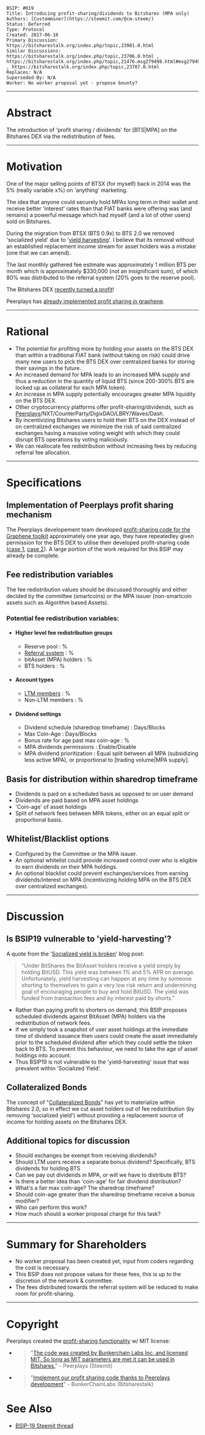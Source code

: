 
    BSIP: #019
    Title: Introducing profit-sharing/dividends to Bitshares (MPA only)
    Authors: [Customminer](https://steemit.com/@cm-steem/)
    Status: Deferred
    Type: Protocol
    Created: 2017-06-18
    Primary Discussion: https://bitsharestalk.org/index.php/topic,23981.0.html
    Similar Discussions: https://bitsharestalk.org/index.php/topic,23706.0.html , https://bitsharestalk.org/index.php/topic,21476.msg279498.html#msg279498 , https://bitsharestalk.org/index.php/topic,23707.0.html
    Replaces: N/A
    Superseded-By: N/A
    Worker: No worker proposal yet - propose bounty?

---

# Abstract

The introduction of 'profit sharing / dividends' for [BTS|MPA] on the Bitshares DEX via the redistribution of fees.

---

# Motivation

One of the major selling points of BTSX (for myself) back in 2014 was the 5% (really variable x%) on 'anything' marketing.

The idea that anyone could securely hold MPAs long term in their wallet and receive better 'interest' rates than that FIAT banks were offering was (and remains) a powerful message which had myself (and a lot of other users) sold on Bitshares.

During the migration from BTSX (BTS 0.9x) to BTS 2.0 we removed 'socialized yield' due to '[yield harvesting](https://bitshares.org/blog/2015/06/08/lessons-learned-from-bitshares-0.x/#socialized-yield-is-broken)'. I believe that its removal without an established replacement income stream for asset holders was a mistake (one that we can amend).

The last monthly gathered fee estimate was approximately 1 million BTS per month which is approximately $330,000 (not an insignificant sum), of which 80% was distributed to the referral system (20% goes to the reserve pool).

The Bitshares DEX [recently turned a profit](https://steemit.com/bitshares/@steempower/bitshares-state-of-the-network-13th-june-2017)!

Peerplays has [already implemented profit sharing in graphene](https://github.com/BunkerChainLabsInc/peerplays-profitshare).

---

# Rational

* The potential for profiting more by holding your assets on the BTS DEX than within a traditional FIAT bank (without taking on risk) could drive many new users to pick the BTS DEX over centralized banks for storing their savings in the future.
* An increased demand for MPA leads to an increased MPA supply and thus a reduction in the quantity of liquid BTS (since 200-300% BTS are locked up as collateral for each MPA token).
* An increase in MPA supply potentially encourages greater MPA liquidity on the BTS DEX.
* Other cryptocurrency platforms offer profit-sharing/dividends, such as [Peerplays](https://github.com/BunkerChainLabsInc/peerplays-profitshare)/NXT/CounterParty/DigixDAO/LBRY/Waves/Dash.
* By incentivizing Bitshares users to hold their BTS on the DEX instead of on centralized exchanges we minimize the risk of said centralized exchanges having a massive voting weight with which they could disrupt BTS operations by voting maliciously.
* We can reallocate fee redistribution without increasing fees by reducing referral fee allocation.

---

# Specifications

## Implementation of Peerplays profit sharing mechanism
The Peerplays developement team developed [profit-sharing code for the Graphene toolkit](https://github.com/BunkerChainLabsInc/peerplays-profitshare) approximately one year ago, they have repeatedley given permission for the BTS DEX to utilise their developed profit-sharing code ([case 1](https://bitsharestalk.org/index.php/topic,23981.75.html), [case 2](https://steemit.com/bitshares/@cm-steem/bsip-019-draft-introducing-profit-sharing-dividends-to-bitshares#@peerplays/re-cm-steem-bsip-019-draft-introducing-profit-sharing-dividends-to-bitshares-20170620t032010758z)). A large portion of the work required for this BSIP may already be complete.

## Fee redistribution variables
The fee redistribution values should be discussed thoroughly and either decided by the committee (smartcoins) or the MPA issuer (non-smartcoin assets such as Algorithm based Assets).

### Potential fee redistribution variables:

* #### Higher level fee redistribution groups
  * Reserve pool : %
  * [Referral system](http://docs.bitshares.eu//bitshares/user/referral-program.html) : %
  * bitAsset (MPA) holders : %
  * BTS holders : %

* #### Account types
  * [LTM members](http://docs.bitshares.eu//bitshares/user/account-memberships.html#lifetime-members) : %
  * Non-LTM members : %

* #### Dividend settings
  * Dividend schedule (sharedrop timeframe) : Days/Blocks
  * Max Coin-Age : Days/Blocks
  * Bonus rate for age past max coin-age : %
  * MPA dividends permissions : Enable/Disable
  * MPA dividend prioritization : Equal split between all MPA (subsidizing less active MPA), or proportional to [trading volume|MPA supply].

## Basis for distribution within sharedrop timeframe
  * Dividends is paid on a scheduled basis as opposed to on user demand
  * Dividends are paid based on MPA asset holdings
  * 'Coin-age' of asset holdings
  * Split of network fees between MPA tokens, either on an equal split or proportional basis.

## Whitelist/Blacklist options

* Configured by the Committee or the MPA issuer.
* An optional whitelist could provide increased control over who is eligible to earn dividends on their MPA holdings.
* An optional blacklist could prevent exchanges/services from earning dividends/interest on MPA (incentivizing holding MPA on the BTS DEX over centralized exchanges).

---

# Discussion

## Is BSIP19 vulnerable to 'yield-harvesting'?
A quote from the '[Socialized yield is broken](https://bitshares.org/blog/2015/06/08/lessons-learned-from-bitshares-0.x/#socialized-yield-is-broken)' blog post:

> "Under BitShares the BitAsset holders receive a yield simply by holding BitUSD. This yield was between 1% and 5% APR on average. Unfortunately, yield harvesting can happen at any time by someone shorting to themselves to gain a very low risk return and undermining goal of encouraging people to buy and hold BitUSD. The yield was funded from transaction fees and by interest paid by shorts."

* Rather than paying profit to shorters on demand, this BSIP proposes scheduled dividends against BitAsset (MPA) holders via the redistribution of network fees.
* If we simply took a snapshot of user asset holdings at the immediate time of dividend issuance then users could create the asset immediately prior to the scheduled dividend after which they could settle the token back to BTS. To prevent this behaviour, we need to take the age of asset holdings into account.
* Thus BSIP19 is not vulnerable to the 'yield-harvesting' issue that was prevalent within 'Socialized Yield'.

## Collateralized Bonds
The concept of "[Collateralized Bonds](https://bitshares.org/blog/2015/06/08/lessons-learned-from-bitshares-0.x/#socialized-yield-is-broken)" has yet to materialize within Bitshares 2.0, so in effect we cut asset holders out of fee redistribution (by removing 'socialized yield') without providing a replacement source of income for holding assets on the Bitshares DEX.

## Additional topics for discussion
* Should exchanges be exempt from receiving dividends?
* Should LTM users receive a separate bonus dividend? Specifically, BTS dividends for holding BTS
* Can we pay out dividends in MPA, or will we have to distribute BTS?
* Is there a better idea than 'coin-age' for fair dividend distribution?
* What's a fair max coin-age? The sharedrop timeframe?
* Should coin-age greater than the sharedrop timeframe receive a bonus modifier?
* Who can perform this work?
* How much should a worker proposal charge for this task?

---

# Summary for Shareholders
* No worker proposal has been created yet, input from coders regarding the cost is necessary.
* This BSIP does not propose values for these fees, this is up to the discretion of the network & committee.
* The fees distributed towards the referral system will be reduced to make room for profit-sharing.

---

# Copyright
Peerplays created the [profit-sharing functionality](https://github.com/BunkerChainLabsInc/peerplays-profitshare) w/ MIT license:
* > "[The code was created by Bunkerchain Labs Inc. and licensed MIT. So long as MIT parameters are met it can be used in Bitshares.](https://steemit.com/bitshares/@cm-steem/bsip-019-draft-introducing-profit-sharing-dividends-to-bitshares#@peerplays/re-cm-steem-bsip-019-draft-introducing-profit-sharing-dividends-to-bitshares-20170620t032010758z)" - Peerplays (Steemit)
* > "[Implement our profit sharing code thanks to Peerplays development](https://bitsharestalk.org/index.php/topic,23981.75.html)" - BunkerChainLabs (Bitsharestalk)

# See Also
* [BSIP-19 Steemit thread](https://steemit.com/bitshares/@cm-steem/bsip-019-updated-draft-introducing-profit-sharing-dividends-to-bitshares-mpa-only)
